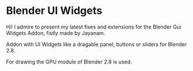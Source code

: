 # Blender UI Widgets

Hi! I admire to present my latest fixes and extensions for the Blender Gui Widgets Addon, fistly made by Jayanam.

Addon with UI Widgets like a dragable panel, buttons or sliders for Blender 2.8.

For drawing the GPU module of Blender 2.8 is used.
